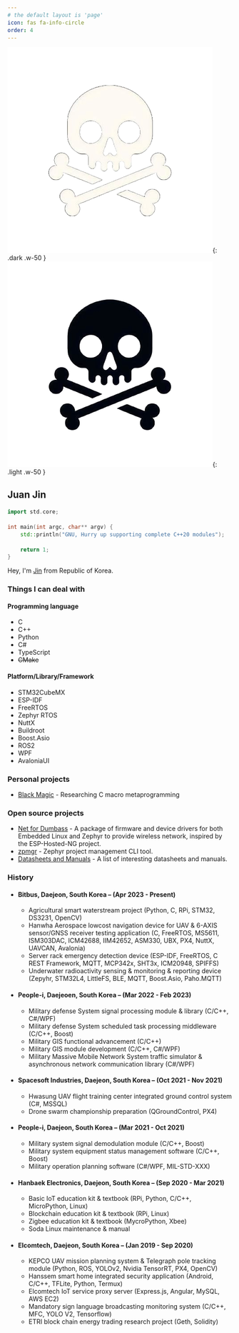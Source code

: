 ```yaml
---
# the default layout is 'page'
icon: fas fa-info-circle
order: 4
---
```


<!-- > Add Markdown syntax content to file `_tabs/about.md`{: .filepath } and it will show up on this page.
{: .prompt-tip } -->

<!-- ## About Me -->
![dark mode only](/assets/img/etc/my-transparent-avatar-dark.png){: .dark .w-50 }
![light mode only](/assets/img/etc/my-transparent-avatar-light.png){: .light .w-50 }

## Juan Jin


```c++
import std.core;

int main(int argc, char** argv) {
    std::println("GNU, Hurry up supporting complete C++20 modules");

    return 1;
}
```

Hey, I'm [Jin](https://www.linkedin.com/in/jin-jaehwan-598a50225) from Republic of Korea.

### Things I can deal with

#### Programming language
 - C
 - C++
 - Python
 - C#
 - TypeScript
 - ~~CMake~~

#### Platform/Library/Framework
 - STM32CubeMX
 - ESP-IDF
 - FreeRTOS
 - Zephyr RTOS
 - NuttX
 - Buildroot
 - Boost.Asio
 - ROS2
 - WPF
 - AvaloniaUI

### Personal projects
 - [Black Magic](https://github.com/juanjin-dev/black_magic) - Researching C macro metaprogramming

### Open source projects
 - [Net for Dumbass](https://github.com/pengasper/net-for-dumbass) - A package of firmware and device drivers for both Embedded Linux and Zephyr to provide wireless network, inspired by the ESP-Hosted-NG project.
 - [zpmgr](https://github.com/pengasper/zpmgr) - Zephyr project management CLI tool.
 - [Datasheets and Manuals](https://github.com/pengasper/datasheets-and-manuals) - A list of interesting datasheets and manuals.

### History

 - #### Bitbus, Daejeon, South Korea – (Apr 2023 - Present)
     - Agricultural smart waterstream project (Python, C, RPi, STM32, DS3231, OpenCV)
     - Hanwha Aerospace lowcost navigation device for UAV & 6-AXIS sensor/GNSS receiver testing application (C, FreeRTOS, MS5611, ISM303DAC, ICM42688, IIM42652, ASM330, UBX, PX4, NuttX, UAVCAN, Avalonia)
     - Server rack emergency detection device (ESP-IDF, FreeRTOS, C REST Framework, MQTT, MCP342x, SHT3x, ICM20948, SPIFFS)
     - Underwater radioactivity sensing & monitoring & reporting device (Zepyhr, STM32L4, LittleFS, BLE, MQTT, Boost.Asio, Paho.MQTT)

 - #### People-i, Daejeoen, South Korea – (Mar 2022 - Feb 2023)
     - Military defense System signal processing module & library (C/C++, C#/WPF)
     - Military defense System scheduled task processing middleware (C/C++, Boost)
     - Military GIS functional advancement (C/C++)
     - Military GIS module development (C/C++, C#/WPF)
     - Military Massive Mobile Network System traffic simulator & asynchronous network communication library (C#/WPF)

 - #### Spacesoft Industries, Daejeon, South Korea – (Oct 2021 - Nov 2021)
     - Hwasung UAV flight training center integrated ground control system (C#, MSSQL)
     - Drone swarm championship preparation (QGroundControl, PX4)

 - #### People-i, Daejeon, South Korea – (Mar 2021 - Oct 2021)
     - Military system signal demodulation module (C/C++, Boost)
     - Military system equipment status management software (C/C++, Boost)
     - Military operation planning software (C#/WPF, MIL-STD-XXX)

 - #### Hanbaek Electronics, Daejeon, South Korea – (Sep 2020 - Mar 2021)
     - Basic IoT education kit & textbook (RPi, Python, C/C++, MicroPython, Linux)
     - Blockchain education kit & textbook (RPi, Linux)
     - Zigbee education kit & textbook (MycroPython, Xbee)
     - Soda Linux maintenance & manual

 - #### Elcomtech, Daejeon, South Korea – (Jan 2019 - Sep 2020)
     - KEPCO UAV mission planning system & Telegraph pole tracking module (Python, ROS, YOLOv2, Nvidia TensorRT, PX4, OpenCV)
     - Hanssem smart home integrated security application (Android, C/C++, TFLite, Python, Termux)
     - Elcomtech IoT service proxy server (Express.js, Angular, MySQL, AWS EC2)
     - Mandatory sign language broadcasting monitoring system (C/C++, MFC, YOLO V2, Tensorflow)
     - ETRI block chain energy trading research project (Geth, Solidity)
